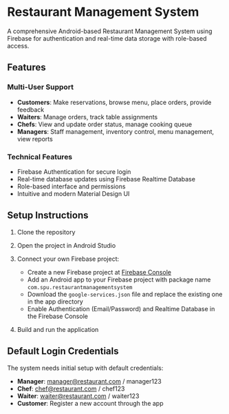 # Restaurant Management System

A comprehensive Android-based Restaurant Management System using Firebase for authentication and real-time data storage with role-based access.

## Features

### Multi-User Support
- **Customers**: Make reservations, browse menu, place orders, provide feedback
- **Waiters**: Manage orders, track table assignments
- **Chefs**: View and update order status, manage cooking queue
- **Managers**: Staff management, inventory control, menu management, view reports

### Technical Features
- Firebase Authentication for secure login
- Real-time database updates using Firebase Realtime Database
- Role-based interface and permissions
- Intuitive and modern Material Design UI

## Setup Instructions

1. Clone the repository
2. Open the project in Android Studio
3. Connect your own Firebase project:
   - Create a new Firebase project at [Firebase Console](https://console.firebase.google.com/)
   - Add an Android app to your Firebase project with package name `com.spu.restaurantmanagementsystem`
   - Download the `google-services.json` file and replace the existing one in the app directory
   - Enable Authentication (Email/Password) and Realtime Database in the Firebase Console

4. Build and run the application

## Default Login Credentials

The system needs initial setup with default credentials:

- **Manager**: manager@restaurant.com / manager123
- **Chef**: chef@restaurant.com / chef123
- **Waiter**: waiter@restaurant.com / waiter123
- **Customer**: Register a new account through the app